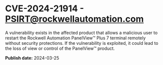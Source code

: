 # CVE-2024-21914 - PSIRT@rockwellautomation.com


A vulnerability exists in the affected product that allows a malicious user to restart the Rockwell Automation PanelView™ Plus 7 terminal remotely without security protections. If the vulnerability is exploited, it could lead to the loss of view or control of the PanelView™ product.



**Publish date:** 2024-03-25
